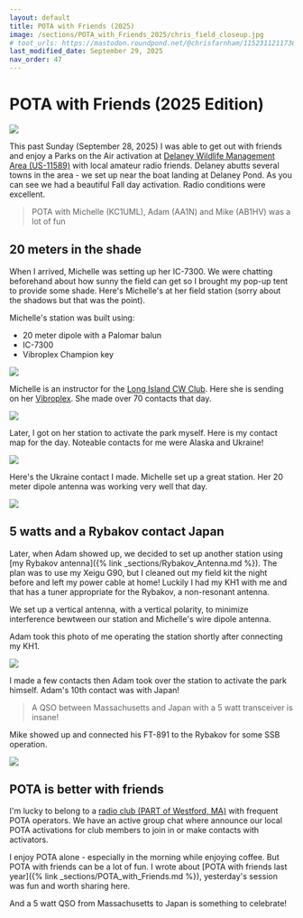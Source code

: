 ```yaml
---
layout: default
title: POTA with Friends (2025)
image: /sections/POTA_with_Friends_2025/chris_field_closeup.jpg
# toot_urls: https://mastodon.roundpond.net/@chrisfarnham/115231121173871928
last_modified_date: September 29, 2025
nav_order: 47
---
```


# POTA with Friends (2025 Edition)

![](chris_field_closeup.jpg)

This past Sunday (September 28, 2025) I was able to get out with friends and enjoy a Parks on the Air activation at
[Delaney Wildlife Management Area (US-11589)](https://pota.app/#/park/US-11589) with
local amateur radio friends. Delaney abutts several towns in the area - we set up
near the boat landing at Delaney Pond. As you can see we had a beautiful Fall day
activation. Radio conditions were excellent.

> POTA with Michelle (KC1UML), Adam (AA1N) and Mike (AB1HV) was a lot of fun

## 20 meters in the shade

When I arrived, Michelle was setting up her IC-7300. We were chatting beforehand about how
sunny the field can get so I brought my pop-up tent to provide some shade. Here's Michelle's
at her field station (sorry about the shadows but that was the point).

Michelle's station was built using:
 - 20 meter dipole with a Palomar balun
 - IC-7300
 - Vibroplex Champion key

![](PXL_20250928_182053877.jpg)

Michelle is an instructor for the [Long Island CW Club](https://longislandcwclub.org/). Here she is
sending on her [Vibroplex](https://www.vibroplexcollector.net/?page_id=467). She made over 70 contacts
that day.

![](PXL_20250928_184411598.jpg)

Later, I got on her station to activate the park myself. Here is my contact map for the day. Noteable
contacts for me were Alaska and Ukraine!

![](46203ef7853615bb.png)

Here's the Ukraine contact I made. Michelle set up a great station. Her 20 meter dipole antenna was working very well that day.

![](ukrain_qso_path.png)

## 5 watts and a Rybakov contact Japan

Later, when Adam showed up, we decided to set up another station using
[my Rybakov antenna]({% link _sections/Rybakov_Antenna.md %}). The plan was to use
my Xeigu G90, but I cleaned out my field kit the night before and left my power cable at home!
Luckily I had my KH1 with me and that has a tuner appropriate for the Rybakov, a non-resonant antenna.

We set up a vertical antenna, with a vertical polarity, to minimize interference bewtween our station and Michelle's wire dipole antenna.

Adam took this photo of me operating the station shortly after connecting my KH1.

![](farnham_field_delaney.jpg)

I made a few contacts then Adam took over the station to activate the park himself. Adam's 10th contact was with Japan!

> A QSO between Massachusetts and Japan with a 5 watt transceiver is insane!

Mike showed up and connected his FT-891 to the Rybakov for some SSB operation.

![](PXL_20250928_211831999.jpg)

## POTA is better with friends

I'm lucky to belong to a [radio club (PART of Westford, MA)](https://wb1gof.org/) with frequent
POTA operators. We have an active group chat where announce our local POTA activations for
club members to join in or make contacts with activators.

I enjoy POTA alone  - especially in the morning while enjoying coffee. But POTA with
friends can be a lot of fun. I wrote about [POTA with friends last year]({% link _sections/POTA_with_Friends.md %}),
yesterday's session was fun and worth sharing here.

And a 5 watt QSO from Massachusetts to Japan is something to celebrate!
